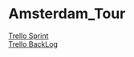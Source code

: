 # Amsterdam_Tour

[Trello Sprint](https://trello.com/b/9eHZdRMA/sprint-3)  
[Trello BackLog](https://trello.com/b/6afXwWBS/backlog)